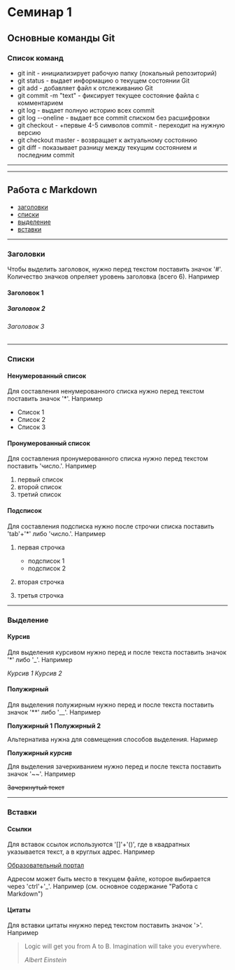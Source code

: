 # Семинар 1

## Основные команды Git

### Список команд

* git init - инициализирует рабочую папку (локальный репозиторий)
* git status - выдает информацию о текущем состоянии Git
* git add - добавляет файл к отслеживанию Git
* git commit -m "text" - фиксирует текущее состояние файла с комментарием
* git log - выдает полную историю всех commit
* git log --oneline - выдает все commit списком без расшифровки
* git checkout - +первые 4-5 символов commit - переходит на нужную версию
* git checkout master - возвращает к актуальному состоянию
* git diff - показывает разницу между текущим состоянием и последним commit

___
___

## Работа с Markdown

* [заголовки](#заголовки)
* [списки](#списки)
* [выделениe](#выделениe)
* [вставки](#вставки)

___

### Заголовки

Чтобы выделить заголовок, нужно перед текстом поставить значок '#'. Количество значков опреляет уровень заголовка (всего 6). Например

#### Заголовок 1

##### Заголовок 2

###### Заголовок 3

___

### Списки

#### Ненумерованный список

Для составления ненумерованного списка нужно перед текстом поставить значок '*'. Например

* Список 1
* Список 2
* Список 3

#### Пронумерованный список

Для составления пронумерованного списка нужно перед текстом поставить 'число.'. Например

1. первый список
2. второй список
3. третий список

#### Подсписок

Для составления подсписка нужно после строчки списка поставить 'tab'+'*' либо 'число.'. Например

1. первая строчка

    * подсписок 1
    * подсписок 2

2. вторая строчка
3. третья строчка

___

### Выделениe

#### Курсив

Для выделения курсивом нужно перед и после текста поставить значок '*' либо '_'. Например

*Курсив 1* _Курсив 2_

#### Полужирный

Для выделения полужирным нужно перед и после текста поставить значок '**' либо '__'. Например

**Полужирный 1** __Полужирный 2__

Альтернатива нужна для совмещения способов выделения. Наример

**Полужирный _курсив_**

Для выделения зачеркиванием нужно перед и после текста поставить значок '~~'. Например

~~Зачеркнутый текст~~

___

### Вставки

#### Ссылки

Для вставок ссылок используются '[]'+'()', где в квадратных указывается текст, а в круглых адрес. Например

[Образовательный портал](https://gb.ru/)

Адресом может быть место в текущем файле, которое выбирается через 'ctrl'+'_'. Например (см. основное содержание "Работа с Markdown")

#### Цитаты

Для вставки цитаты ннужно перед текстом поставить значок '>'. Например

>Logic will get you from A to B. Imagination will take you everywhere.
>
>*Albert Einstein*
